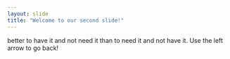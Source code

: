 ```yaml
---
layout: slide
title: "Welcome to our second slide!"
---
```

better to have it and not need it than to need it and not have it.
Use the left arrow to go back!
